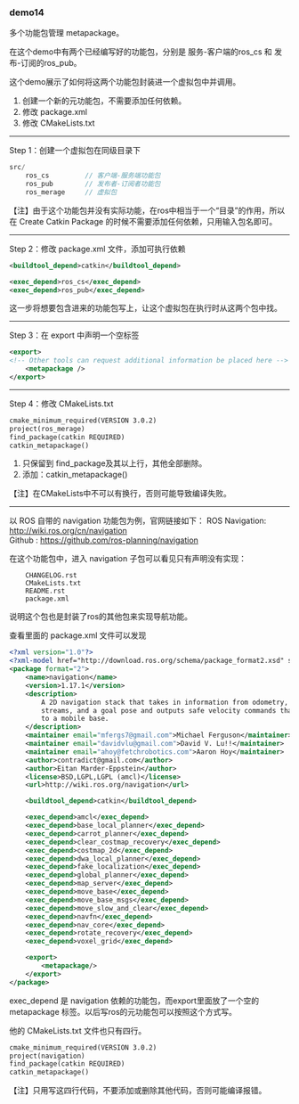 ### demo14

多个功能包管理 metapackage。

在这个demo中有两个已经编写好的功能包，分别是 服务-客户端的ros_cs 和 发布-订阅的ros_pub。

这个demo展示了如何将这两个功能包封装进一个虚拟包中并调用。

1. 创建一个新的元功能包，不需要添加任何依赖。
2. 修改 package.xml
3. 修改 CMakeLists.txt

-----

Step 1：创建一个虚拟包在同级目录下
```cpp
src/
	ros_cs         // 客户端-服务端功能包
	ros_pub        // 发布者-订阅者功能包 
	ros_merage     // 虚拟包
```
【注】由于这个功能包并没有实际功能，在ros中相当于一个“目录”的作用，所以在 Create Catkin Package 的时候不需要添加任何依赖，只用输入包名即可。

------

Step 2：修改 package.xml 文件，添加可执行依赖
```xml
<buildtool_depend>catkin</buildtool_depend>

<exec_depend>ros_cs</exec_depend>
<exec_depend>ros_pub</exec_depend>
```
这一步将想要包含进来的功能包写上，让这个虚拟包在执行时从这两个包中找。

-----

Step 3：在 export 中声明一个空标签
```xml
<export>
<!-- Other tools can request additional information be placed here -->
	<metapackage />
</export>
```

-------

Step 4：修改 CMakeLists.txt
```txt
cmake_minimum_required(VERSION 3.0.2)
project(ros_merage)
find_package(catkin REQUIRED)
catkin_metapackage()
```
1. 只保留到 find_package及其以上行，其他全部删除。
2. 添加：catkin_metapackage()

【注】在CMakeLists中不可以有换行，否则可能导致编译失败。

-----


以 ROS 自带的 navigation 功能包为例，官网链接如下：
ROS Navigation: http://wiki.ros.org/cn/navigation  
Github : https://github.com/ros-planning/navigation  

在这个功能包中，进入 navigation 子包可以看见只有声明没有实现：
```shell
	CHANGELOG.rst
	CMakeLists.txt
	README.rst
	package.xml
```
说明这个包也是封装了ros的其他包来实现导航功能。

查看里面的 package.xml 文件可以发现
```xml
<?xml version="1.0"?>
<?xml-model href="http://download.ros.org/schema/package_format2.xsd" schematypens="http://www.w3.org/2001/XMLSchema"?>
<package format="2">
    <name>navigation</name>
    <version>1.17.1</version>
    <description>
        A 2D navigation stack that takes in information from odometry, sensor
        streams, and a goal pose and outputs safe velocity commands that are sent
        to a mobile base.
    </description>
    <maintainer email="mfergs7@gmail.com">Michael Ferguson</maintainer>
    <maintainer email="davidvlu@gmail.com">David V. Lu!!</maintainer>
    <maintainer email="ahoy@fetchrobotics.com">Aaron Hoy</maintainer>
    <author>contradict@gmail.com</author>
    <author>Eitan Marder-Eppstein</author>
    <license>BSD,LGPL,LGPL (amcl)</license>  
    <url>http://wiki.ros.org/navigation</url>

    <buildtool_depend>catkin</buildtool_depend>

    <exec_depend>amcl</exec_depend>
    <exec_depend>base_local_planner</exec_depend>
    <exec_depend>carrot_planner</exec_depend>
    <exec_depend>clear_costmap_recovery</exec_depend>
    <exec_depend>costmap_2d</exec_depend>
    <exec_depend>dwa_local_planner</exec_depend>
    <exec_depend>fake_localization</exec_depend>
    <exec_depend>global_planner</exec_depend>
    <exec_depend>map_server</exec_depend>
    <exec_depend>move_base</exec_depend>
    <exec_depend>move_base_msgs</exec_depend>
    <exec_depend>move_slow_and_clear</exec_depend>
    <exec_depend>navfn</exec_depend>
    <exec_depend>nav_core</exec_depend>
    <exec_depend>rotate_recovery</exec_depend>
    <exec_depend>voxel_grid</exec_depend>

    <export>
        <metapackage/>
    </export>
</package>
```

exec_depend 是 navigation 依赖的功能包，而export里面放了一个空的 metapackage 标签。以后写ros的元功能包可以按照这个方式写。

他的 CMakeLists.txt 文件也只有四行。
```txt
cmake_minimum_required(VERSION 3.0.2)
project(navigation)
find_package(catkin REQUIRED)
catkin_metapackage()
```

【注】只用写这四行代码，不要添加或删除其他代码，否则可能编译报错。

